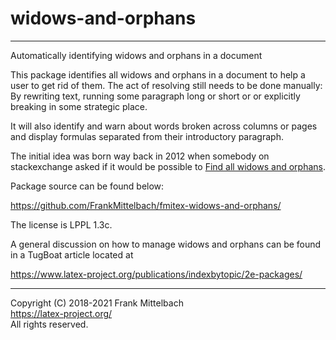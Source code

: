 # widows-and-orphans

-----

Automatically identifying widows and orphans in a document

This package identifies all widows and orphans in a document to help a user to get rid of them. The act of resolving still needs to be done manually: By rewriting text, running some paragraph long or short or or explicitly breaking in some strategic place.

It will also identify and warn about words broken across columns or pages and display formulas separated from their introductory paragraph.

 The initial idea was born way back in 2012 when somebody on stackexchange asked if it would be possible to [Find all widows and orphans](https://tex.stackexchange.com/questions/45528/finding-all-widows-and-orphans).

Package source can be found below:

https://github.com/FrankMittelbach/fmitex-widows-and-orphans/

The license is LPPL 1.3c.

A general discussion on how to manage widows and orphans can be found in a TugBoat article located at

https://www.latex-project.org/publications/indexbytopic/2e-packages/

-----

Copyright (C) 2018-2021 Frank Mittelbach<br />
<https://latex-project.org/> <br />
All rights reserved.

